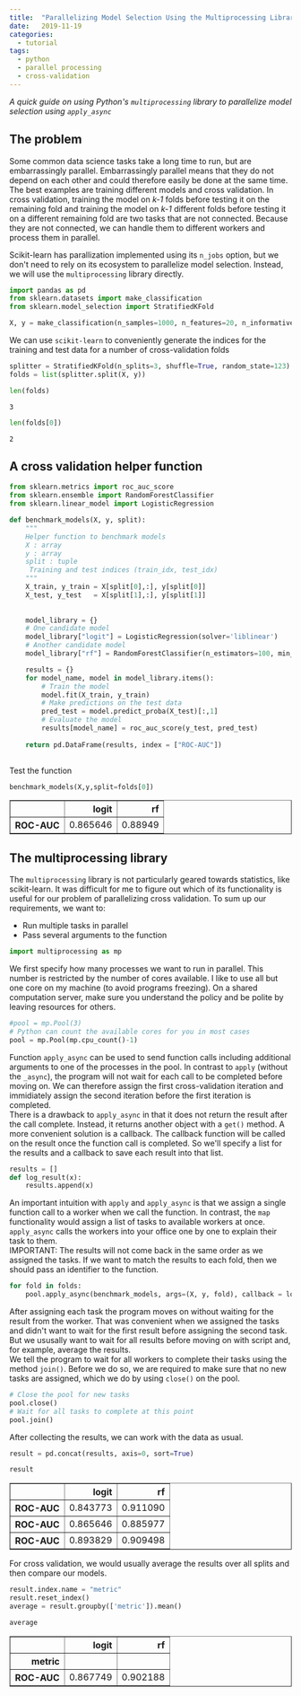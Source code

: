 ```yaml
---
title:  "Parallelizing Model Selection Using the Multiprocessing Library in Python"
date:   2019-11-19
categories:
  - tutorial
tags:
  - python
  - parallel processing
  - cross-validation
---
```



*A quick guide on using Python's `multiprocessing` library to parallelize model selection using `apply_async`*

## The problem

Some common data science tasks take a long time to run, but are embarrassingly parallel. Embarrassingly parallel means that they do not depend on each other and could therefore easily be done at the same time. The best examples are training different models and cross validation. In cross validation, training the model on *k-1* folds before testing it on the remaining fold and training the model on *k-1* different folds before testing it on a different remaining fold are two tasks that are not connected. Because they are not connected, we can handle them to different workers and process them in parallel. 

Scikit-learn has parallization implemented using its `n_jobs` option, but we don't need to rely on its ecosystem to parallelize model selection. Instead, we will use the `multiprocessing` library directly.


```python
import pandas as pd
from sklearn.datasets import make_classification
from sklearn.model_selection import StratifiedKFold
```


```python
X, y = make_classification(n_samples=1000, n_features=20, n_informative=10, random_state=123)
```

We can use `scikit-learn` to conveniently generate the indices for the training and test data for a number of cross-validation folds


```python
splitter = StratifiedKFold(n_splits=3, shuffle=True, random_state=123)
folds = list(splitter.split(X, y))
```


```python
len(folds)
```




    3




```python
len(folds[0])
```




    2



## A cross validation helper function


```python
from sklearn.metrics import roc_auc_score
from sklearn.ensemble import RandomForestClassifier
from sklearn.linear_model import LogisticRegression
```


```python
def benchmark_models(X, y, split):
    """
    Helper function to benchmark models
    X : array
    y : array
    split : tuple
     Training and test indices (train_idx, test_idx)
    """
    X_train, y_train = X[split[0],:], y[split[0]]
    X_test, y_test   = X[split[1],:], y[split[1]]
    
    
    model_library = {}
    # One candidate model
    model_library["logit"] = LogisticRegression(solver='liblinear')
    # Another candidate model
    model_library["rf"] = RandomForestClassifier(n_estimators=100, min_samples_leaf=20)

    results = {}
    for model_name, model in model_library.items():
        # Train the model
        model.fit(X_train, y_train)
        # Make predictions on the test data
        pred_test = model.predict_proba(X_test)[:,1]
        # Evaluate the model
        results[model_name] = roc_auc_score(y_test, pred_test)
    
    return pd.DataFrame(results, index = ["ROC-AUC"])
        
```

Test the function


```python
benchmark_models(X,y,split=folds[0])
```




<div>
<style scoped>
    .dataframe tbody tr th:only-of-type {
        vertical-align: middle;
    }

    .dataframe tbody tr th {
        vertical-align: top;
    }

    .dataframe thead th {
        text-align: right;
    }
</style>
<table border="1" class="dataframe">
  <thead>
    <tr style="text-align: right;">
      <th></th>
      <th>logit</th>
      <th>rf</th>
    </tr>
  </thead>
  <tbody>
    <tr>
      <th>ROC-AUC</th>
      <td>0.865646</td>
      <td>0.88949</td>
    </tr>
  </tbody>
</table>
</div>



## The multiprocessing library

The `multiprocessing` library is not particularly geared towards statistics, like scikit-learn. It was difficult for me to figure out which of its functionality is useful for our problem of parallelizing cross validation. To sum up our requirements, we want to:
- Run multiple tasks in parallel
- Pass several arguments to the function


```python
import multiprocessing as mp
```

We first specify how many processes we want to run in parallel. This number is restricted by the number of cores available. I like to use all but one core on my machine (to avoid programs freezing). On a shared computation server, make sure you understand the policy and be polite by leaving resources for others.


```python
#pool = mp.Pool(3)
# Python can count the available cores for you in most cases
pool = mp.Pool(mp.cpu_count()-1)
```

Function `apply_async` can be used to send function calls including additional arguments to one of the processes in the pool. In contrast to `apply` (without the `_async`), the program will not wait for each call to be completed before moving on. We can therefore assign the first cross-validation iteration and immidiately assign the second iteration before the first iteration is completed.  
There is a drawback to `apply_async` in that it does not return the result after the call complete. Instead, it returns another object with a `get()` method. A more convenient solution is a callback. The callback function will be called on the result once the function call is completed. So we'll specify a list for the results and a callback to save each result into that list. 


```python
results = []
def log_result(x):
    results.append(x)
```

An important intuition with `apply` and `apply_async` is that we assign a single function call to a worker when we call the function. In contrast, the `map` functionality would assign a list of tasks to available workers at once. `apply_async` calls the workers into your office one by one to explain their task to them.  
IMPORTANT: The results will not come back in the same order as we assigned the tasks. If we want to match the results to each fold, then we should pass an identifier to the function. 


```python
for fold in folds:
    pool.apply_async(benchmark_models, args=(X, y, fold), callback = log_result)
```

After assigning each task the program moves on without waiting for the result from the worker. That was convenient when we assigned the tasks and didn't want to wait for the first result before assigning the second task. But we ususally want to wait for all results before moving on with script and, for example, average the results.  
We tell the program to wait for all workers to complete their tasks using the method `join()`. Before we do so, we are required to make sure that no new tasks are assigned, which we do by using `close()` on the pool. 


```python
# Close the pool for new tasks
pool.close()
# Wait for all tasks to complete at this point
pool.join()
```

After collecting the results, we can work with the data as usual. 


```python
result = pd.concat(results, axis=0, sort=True)
```


```python
result
```




<div>
<style scoped>
    .dataframe tbody tr th:only-of-type {
        vertical-align: middle;
    }

    .dataframe tbody tr th {
        vertical-align: top;
    }

    .dataframe thead th {
        text-align: right;
    }
</style>
<table border="1" class="dataframe">
  <thead>
    <tr style="text-align: right;">
      <th></th>
      <th>logit</th>
      <th>rf</th>
    </tr>
  </thead>
  <tbody>
    <tr>
      <th>ROC-AUC</th>
      <td>0.843773</td>
      <td>0.911090</td>
    </tr>
    <tr>
      <th>ROC-AUC</th>
      <td>0.865646</td>
      <td>0.885977</td>
    </tr>
    <tr>
      <th>ROC-AUC</th>
      <td>0.893829</td>
      <td>0.909498</td>
    </tr>
  </tbody>
</table>
</div>



For cross validation, we would usually average the results over all splits and then compare our models.


```python
result.index.name = "metric"
result.reset_index()
average = result.groupby(['metric']).mean()
```


```python
average
```




<div>
<style scoped>
    .dataframe tbody tr th:only-of-type {
        vertical-align: middle;
    }

    .dataframe tbody tr th {
        vertical-align: top;
    }

    .dataframe thead th {
        text-align: right;
    }
</style>
<table border="1" class="dataframe">
  <thead>
    <tr style="text-align: right;">
      <th></th>
      <th>logit</th>
      <th>rf</th>
    </tr>
    <tr>
      <th>metric</th>
      <th></th>
      <th></th>
    </tr>
  </thead>
  <tbody>
    <tr>
      <th>ROC-AUC</th>
      <td>0.867749</td>
      <td>0.902188</td>
    </tr>
  </tbody>
</table>
</div>


